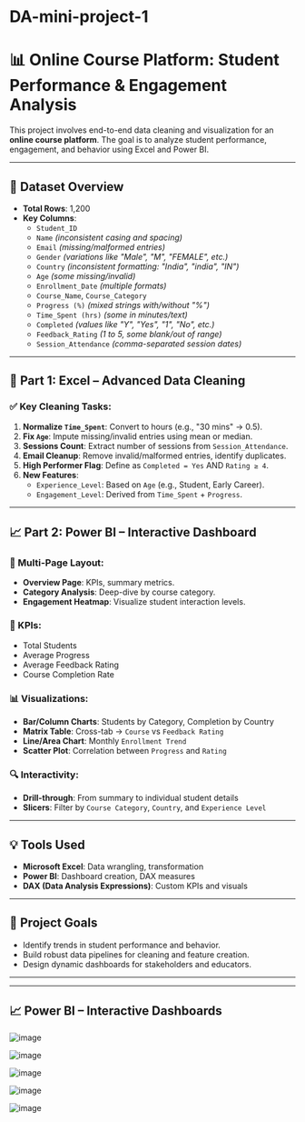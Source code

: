 # DA-mini-project-1
# 📊 Online Course Platform: Student Performance & Engagement Analysis

This project involves end-to-end data cleaning and visualization for an **online course platform**. The goal is to analyze student performance, engagement, and behavior using Excel and Power BI.

---

## 📁 Dataset Overview

- **Total Rows**: 1,200
- **Key Columns**:
  - `Student_ID`
  - `Name` *(inconsistent casing and spacing)*
  - `Email` *(missing/malformed entries)*
  - `Gender` *(variations like "Male", "M", "FEMALE", etc.)*
  - `Country` *(inconsistent formatting: "India", "india", "IN")*
  - `Age` *(some missing/invalid)*
  - `Enrollment_Date` *(multiple formats)*
  - `Course_Name`, `Course_Category`
  - `Progress (%)` *(mixed strings with/without "%")*
  - `Time_Spent (hrs)` *(some in minutes/text)*
  - `Completed` *(values like "Y", "Yes", "1", "No", etc.)*
  - `Feedback_Rating` *(1 to 5, some blank/out of range)*
  - `Session_Attendance` *(comma-separated session dates)*

---

## 🧹 Part 1: Excel – Advanced Data Cleaning

### ✅ Key Cleaning Tasks:
1. **Normalize `Time_Spent`**: Convert to hours (e.g., "30 mins" → 0.5).
2. **Fix `Age`**: Impute missing/invalid entries using mean or median.
3. **Sessions Count**: Extract number of sessions from `Session_Attendance`.
4. **Email Cleanup**: Remove invalid/malformed entries, identify duplicates.
5. **High Performer Flag**: Define as `Completed = Yes` AND `Rating ≥ 4`.
6. **New Features**:
   - `Experience_Level`: Based on `Age` (e.g., Student, Early Career).
   - `Engagement_Level`: Derived from `Time_Spent` + `Progress`.

---

## 📈 Part 2: Power BI – Interactive Dashboard

### 📄 Multi-Page Layout:
- **Overview Page**: KPIs, summary metrics.
- **Category Analysis**: Deep-dive by course category.
- **Engagement Heatmap**: Visualize student interaction levels.

### 🧮 KPIs:
- Total Students
- Average Progress
- Average Feedback Rating
- Course Completion Rate

### 📊 Visualizations:
- **Bar/Column Charts**: Students by Category, Completion by Country
- **Matrix Table**: Cross-tab → `Course` vs `Feedback Rating`
- **Line/Area Chart**: Monthly `Enrollment Trend`
- **Scatter Plot**: Correlation between `Progress` and `Rating`

### 🔍 Interactivity:
- **Drill-through**: From summary to individual student details
- **Slicers**: Filter by `Course Category`, `Country`, and `Experience Level`

---

## 💡 Tools Used

- **Microsoft Excel**: Data wrangling, transformation
- **Power BI**: Dashboard creation, DAX measures
- **DAX (Data Analysis Expressions)**: Custom KPIs and visuals

---

## 📌 Project Goals

- Identify trends in student performance and behavior.
- Build robust data pipelines for cleaning and feature creation.
- Design dynamic dashboards for stakeholders and educators.

---

---

## 📈 Power BI – Interactive Dashboards

![image](https://github.com/user-attachments/assets/78cbc308-6614-417c-a182-96c726397f81)

![image](https://github.com/user-attachments/assets/80f0eb5c-4d70-45cf-bd4f-f764e2f91887)

![image](https://github.com/user-attachments/assets/363a698f-5479-43b6-ade4-19f0a9d19827)

![image](https://github.com/user-attachments/assets/99f38bdc-60b8-4c8e-809c-3980a513f2e6)

![image](https://github.com/user-attachments/assets/38cda111-086d-4565-94f8-6ad2a8b40627)



